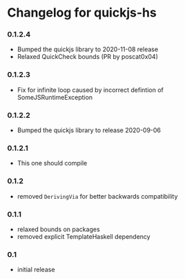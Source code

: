 # Changelog for quickjs-hs

### 0.1.2.4

* Bumped the quickjs library to 2020-11-08 release
* Relaxed QuickCheck bounds (PR by poscat0x04)

### 0.1.2.3

* Fix for infinite loop caused by incorrect defintion of SomeJSRuntimeException

### 0.1.2.2

* Bumped the quickjs library to release 2020-09-06

### 0.1.2.1

* This one should compile

### 0.1.2

* removed `DerivingVia` for better backwards compatibility

### 0.1.1

* relaxed bounds on packages
* removed explicit TemplateHaskell dependency

### 0.1

* initial release